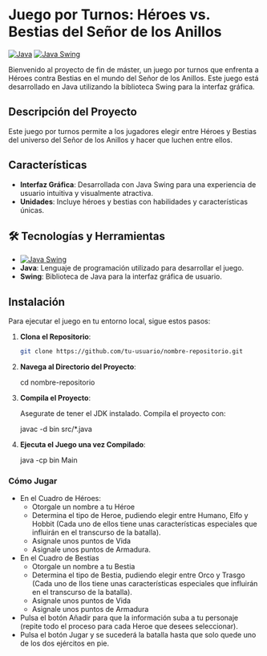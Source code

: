 # Juego por Turnos: Héroes vs. Bestias del Señor de los Anillos

[![Java](https://img.shields.io/badge/Java-007396?style=for-the-badge&logo=java&logoColor=white&labelColor=101010)]()
[![Java Swing](https://img.shields.io/badge/Java%20Swing-007396?style=for-the-badge&logo=java&logoColor=white&labelColor=101010)](https://en.wikipedia.org/wiki/Java_Swing)


Bienvenido al proyecto de fin de máster, un juego por turnos que enfrenta a Héroes contra Bestias en el mundo del Señor de los Anillos. Este juego está desarrollado en Java utilizando la biblioteca Swing para la interfaz gráfica.

## Descripción del Proyecto

Este juego por turnos permite a los jugadores elegir entre Héroes y Bestias del universo del Señor de los Anillos y hacer que luchen entre ellos.

## Características

- **Interfaz Gráfica**: Desarrollada con Java Swing para una experiencia de usuario intuitiva y visualmente atractiva.
- **Unidades**: Incluye héroes y bestias con habilidades y características únicas.

## 🛠 Tecnologías y Herramientas

- [![Java Swing](https://img.shields.io/badge/Java%20Swing-007396?style=for-the-badge&logo=java&logoColor=white&labelColor=101010)](https://en.wikipedia.org/wiki/Java_Swing)
- **Java**: Lenguaje de programación utilizado para desarrollar el juego.
- **Swing**: Biblioteca de Java para la interfaz gráfica de usuario.


## Instalación

Para ejecutar el juego en tu entorno local, sigue estos pasos:

1. **Clona el Repositorio**:
   ```bash
   git clone https://github.com/tu-usuario/nombre-repositorio.git

2. **Navega al Directorio del Proyecto**:

   cd nombre-repositorio

3. **Compila el Proyecto**:

   Asegurate de tener el JDK instalado. Compila el proyecto con:

   javac -d bin src/*.java

4. **Ejecuta el Juego una vez Compilado**:

   java -cp bin Main

### Cómo Jugar 
  - En el Cuadro de Héroes:
      - Otorgale un nombre a tu Héroe
      - Determina el tipo de Heroe, pudiendo elegir entre Humano, Elfo y Hobbit (Cada uno de ellos tiene unas características especiales que influirán en el transcurso de la batalla).
      - Asignale unos puntos de Vida
      - Asignale unos puntos de Armadura.
  - En el Cuadro de Bestias
      - Otorgale un nombre a tu Bestia
      - Determina el tipo de Bestia, pudiendo elegir entre Orco y Trasgo (Cada uno de llos tiene unas características especiales que influirán en el transcurso de la batalla).
      - Asignale unos puntos de Vida
      - Asignale unos puntos de Armadura
  - Pulsa el botón Añadir para que la información suba a tu personaje (repite todo el proceso para cada Heroe que desees seleccionar).
  - Pulsa el botón Jugar y se sucederá la batalla hasta que solo quede uno de los dos ejércitos en pie.




   
